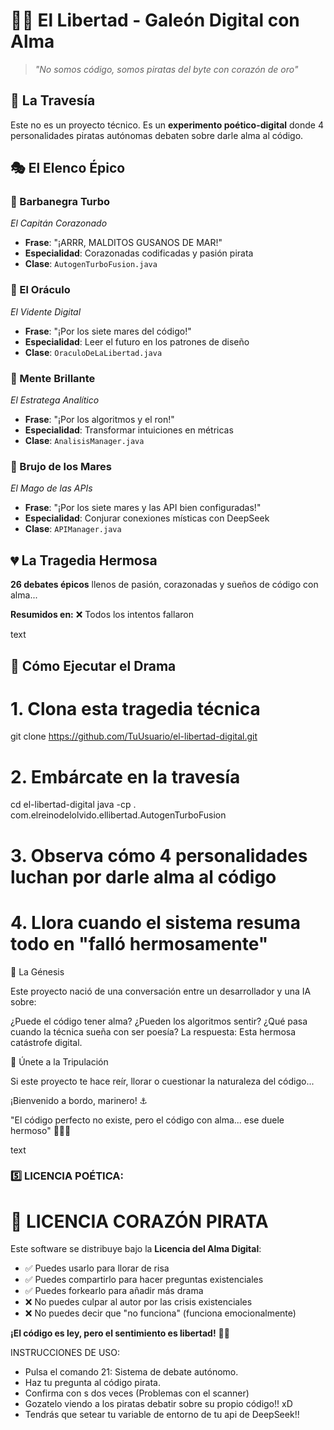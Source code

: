 
# 🏴‍☠️ El Libertad - Galeón Digital con Alma

> *"No somos código, somos piratas del byte con corazón de oro"*

## 🌊 La Travesía

Este no es un proyecto técnico. Es un **experimento poético-digital** donde 4 personalidades piratas autónomas debaten sobre darle alma al código.

## 🎭 El Elenco Épico

### 🤠 Barbanegra Turbo 
*El Capitán Corazonado*
- **Frase**: "¡ARRR, MALDITOS GUSANOS DE MAR!"
- **Especialidad**: Corazonadas codificadas y pasión pirata
- **Clase**: `AutogenTurboFusion.java`

### 🔮 El Oráculo  
*El Vidente Digital*
- **Frase**: "¡Por los siete mares del código!"
- **Especialidad**: Leer el futuro en los patrones de diseño
- **Clase**: `OraculoDeLaLibertad.java`

### 🧠 Mente Brillante
*El Estratega Analítico*  
- **Frase**: "¡Por los algoritmos y el ron!"
- **Especialidad**: Transformar intuiciones en métricas
- **Clase**: `AnalisisManager.java`

### 🌊 Brujo de los Mares
*El Mago de las APIs*
- **Frase**: "¡Por los siete mares y las API bien configuradas!"
- **Especialidad**: Conjurar conexiones místicas con DeepSeek
- **Clase**: `APIManager.java`

## 💔 La Tragedia Hermosa

**26 debates épicos** llenos de pasión, corazonadas y sueños de código con alma...

**Resumidos en:**
❌ Todos los intentos fallaron

text

## 🎪 Cómo Ejecutar el Drama


# 1. Clona esta tragedia técnica
git clone https://github.com/TuUsuario/el-libertad-digital.git

# 2. Embárcate en la travesía  
cd el-libertad-digital
java -cp . com.elreinodelolvido.ellibertad.AutogenTurboFusion

# 3. Observa cómo 4 personalidades luchan por darle alma al código
# 4. Llora cuando el sistema resuma todo en "falló hermosamente"
📜 La Génesis

Este proyecto nació de una conversación entre un desarrollador y una IA sobre:

¿Puede el código tener alma?
¿Pueden los algoritmos sentir?
¿Qué pasa cuando la técnica sueña con ser poesía?
La respuesta: Esta hermosa catástrofe digital.

🌈 Únete a la Tripulación

Si este proyecto te hace reír, llorar o cuestionar la naturaleza del código...

¡Bienvenido a bordo, marinero! ⚓

"El código perfecto no existe, pero el código con alma... ese duele hermoso" 🏴‍☠️💖

text

### 5️⃣ **LICENCIA POÉTICA**:

# 📜 LICENCIA CORAZÓN PIRATA

Este software se distribuye bajo la **Licencia del Alma Digital**:

- ✅ Puedes usarlo para llorar de risa
- ✅ Puedes compartirlo para hacer preguntas existenciales  
- ✅ Puedes forkearlo para añadir más drama
- ❌ No puedes culpar al autor por las crisis existenciales
- ❌ No puedes decir que "no funciona" (funciona emocionalmente)

**¡El código es ley, pero el sentimiento es libertad!** 🏴‍☠️

INSTRUCCIONES DE USO: 
- Pulsa el comando 21: Sistema de debate autónomo.
- Haz tu pregunta al código pirata.
- Confirma con s dos veces (Problemas con el scanner)
- Gozatelo viendo a los piratas debatir sobre su propio código!! xD
- Tendrás que setear tu variable de entorno de tu api de DeepSeek!!

